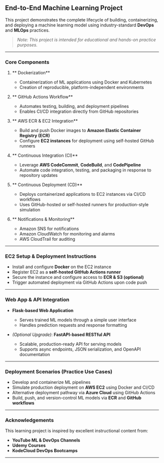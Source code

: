 ## End-to-End Machine Learning Project

This project demonstrates the complete lifecycle of building, containerizing, and deploying a machine learning model using industry-standard **DevOps** and **MLOps** practices.  
>  *Note: This project is intended for educational and hands-on practice purposes.*

---

### Core Components

1. ** Dockerization**
   - Containerization of ML applications using Docker and Kubernetes  
   - Creation of reproducible, platform-independent environments

2. ** GitHub Actions Workflow**
   - Automates testing, building, and deployment pipelines  
   - Enables CI/CD integration directly from GitHub repositories

3. ** AWS ECR & EC2 Integration**
   - Build and push Docker images to **Amazon Elastic Container Registry (ECR)**  
   - Configure **EC2 instances** for deployment using self-hosted GitHub runners

4. ** Continuous Integration (CI)**
   - Leverage **AWS CodeCommit**, **CodeBuild**, and **CodePipeline**  
   - Automate code integration, testing, and packaging in response to repository updates

5. ** Continuous Deployment (CD)**
   - Deploys containerized applications to EC2 instances via CI/CD workflows  
   - Uses GitHub-hosted or self-hosted runners for production-style simulation
     
6. ** Notifications & Monitoring**
   - Amazon SNS for notifications
   - Amazon CloudWatch for monitoring and alarms
   - AWS CloudTrail for auditing
---

### EC2 Setup & Deployment Instructions

- Install and configure **Docker** on the EC2 instance  
- Register EC2 as a **self-hosted GitHub Actions runner**  
- Secure the instance and configure access to **ECR & S3 (optional)**  
- Trigger automated deployment via GitHub Actions upon code push

---

### Web App & API Integration

- **Flask-based Web Application**
   - Serves trained ML models through a simple user interface
   - Handles prediction requests and response formatting

- *(Optional Upgrade)*: **FastAPI-based RESTful API**
   - Scalable, production-ready API for serving models  
   - Supports async endpoints, JSON serialization, and OpenAPI documentation

---

### Deployment Scenarios (Practice Use Cases)

- Develop and containerize ML pipelines  
- Simulate production deployment on **AWS EC2** using Docker and CI/CD  
- Alternative deployment pathway via **Azure Cloud** using GitHub Actions  
- Build, push, and version-control ML models via **ECR** and **GitHub workflows**

---

### Acknowledgements

This learning project is inspired by excellent instructional content from:

-  **YouTube ML & DevOps Channels**  
-  **Udemy Courses**  
-  **KodeCloud DevOps Bootcamps**

---
